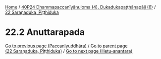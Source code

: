 
[Home](/) / [40P24 Dhammapaccanīyānuloma (4), Dukadukapaṭṭhānapāḷi (6)](../../40P24.md) / [22 Saraṇaduka, Piṭṭhiduka](../22.md)

# 22.2 Anuttarapada


[Go to previous page (Paccanīyuddhāra)](22.1/22.1.7/Paccaniyuddhara.md) / [Go to parent page (22 Saraṇaduka, Piṭṭhiduka)](../22.md) / [Go to next page (Hetu-anantara)](22.2/Hetu-anantara.md)


